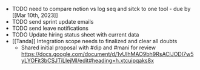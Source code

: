 - TODO  need to compare notion vs log seq and sitck to one tool - due by [[Mar 10th, 2023]]
- TODO  send sprint update emails
- TODO send leave notifications
- TODO Update hiring status sheet with current data
- [[Tanda]] Integration scope needs to finalized and clear all doubts
	- Shared initial proposal with #dip and #mani for review https://docs.google.com/document/d/1vUIhMAO9bh9RsAClJODI7w5yLYOFit3bCSJTiLIejMI/edit#heading=h.xtcuipqaks8x